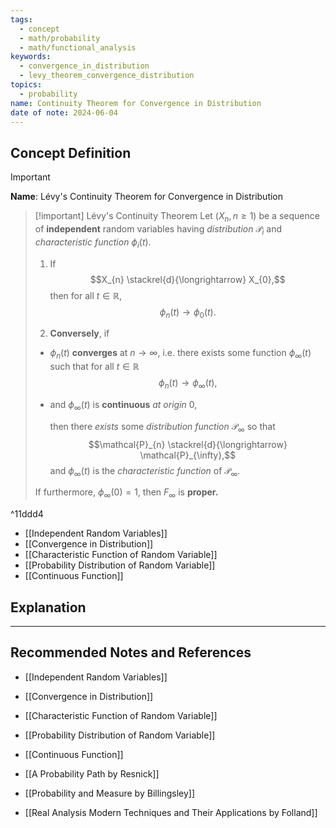 ```yaml
---
tags:
  - concept
  - math/probability
  - math/functional_analysis
keywords:
  - convergence_in_distribution
  - levy_theorem_convergence_distribution
topics:
  - probability
name: Continuity Theorem for Convergence in Distribution
date of note: 2024-06-04
---
```


## Concept Definition

>[!important]
>**Name**: Lévy's Continuity Theorem for Convergence in Distribution

>[!important] Lévy's Continuity Theorem
>Let $(X_{n}, n \ge 1)$ be a sequence of **independent** random variables having *distribution* $\mathcal{P}_{i}$ and *characteristic function* $\phi_{i}(t).$
>
>1. If $$X_{n} \stackrel{d}{\longrightarrow} X_{0},$$ then for all $t\in \mathbb{R}$,  $$\phi_{n}(t) \rightarrow \phi_{0}(t).$$
>
>2. **Conversely**, if
>	- $\phi_{n}(t)$ **converges** at $n\to \infty$, i.e.  there exists some function $\phi_{\infty}(t)$ such that for all $t\in \mathbb{R}$  $$\phi_{n}(t)\rightarrow \phi_{\infty}(t),$$
>	- and $\phi_{\infty}(t)$ is **continuous** *at origin* $0$, 
>
>     then there *exists* some *distribution function* $\mathcal{P}_{\infty}$ so that $$\mathcal{P}_{n} \stackrel{d}{\longrightarrow} \mathcal{P}_{\infty},$$ and $\phi_{\infty}(t)$ is the *characteristic function* of $\mathcal{P}_{\infty}$.
>
>If furthermore, $\phi_{\infty}(0)=1$, then $F_{\infty}$ is **proper.**

^11ddd4

- [[Independent Random Variables]]
- [[Convergence in Distribution]]
- [[Characteristic Function of Random Variable]]
- [[Probability Distribution of Random Variable]]
- [[Continuous Function]]


## Explanation






-----------
##  Recommended Notes and References

- [[Independent Random Variables]]
- [[Convergence in Distribution]]
- [[Characteristic Function of Random Variable]]
- [[Probability Distribution of Random Variable]]
- [[Continuous Function]]


- [[A Probability Path by Resnick]]
- [[Probability and Measure by Billingsley]]

- [[Real Analysis Modern Techniques and Their Applications by Folland]]